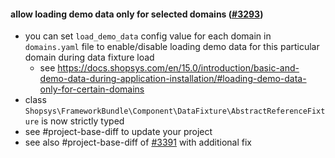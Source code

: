 #### allow loading demo data only for selected domains ([#3293](https://github.com/shopsys/shopsys/pull/3293))

-   you can set `load_demo_data` config value for each domain in `domains.yaml` file to enable/disable loading demo data for this particular domain during data fixture load
    -   see https://docs.shopsys.com/en/15.0/introduction/basic-and-demo-data-during-application-installation/#loading-demo-data-only-for-certain-domains
-   class `Shopsys\FrameworkBundle\Component\DataFixture\AbstractReferenceFixture` is now strictly typed
-   see #project-base-diff to update your project
-   see also #project-base-diff of [#3391](https://github.com/shopsys/shopsys/pull/3391) with additional fix
